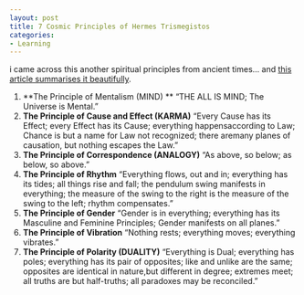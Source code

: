 ```yaml
---
layout: post
title: 7 Cosmic Principles of Hermes Trismegistos
categories:
- Learning
---
```



i came across this another spiritual principles from ancient times... and [ this article summarises it beautifully](http://youcreatereality.com/blog/index.php/2008/06/the-seven-cosmic-principles-of-hermes-trismegistos-hermetic-laws/).

1. **The Principle of Mentalism (MIND) ** “THE ALL IS MIND; The Universe is Mental.”
2. **The Principle of Cause and Effect (KARMA)** “Every Cause has its Effect; every Effect has its Cause; everything happensaccording to Law; Chance is but a name for Law not recognized; there aremany planes of causation, but nothing escapes the Law.”
3. **The Principle of Correspondence (ANALOGY)** “As above, so below; as below, so above.”
4. **The Principle of Rhythm** “Everything flows, out and in; everything has its tides; all things rise and fall; the pendulum swing manifests in everything; the measure of the swing to the right is the measure of the swing to the left; rhythm compensates.”
5. **The Principle of Gender** “Gender is in everything; everything has its Masculine and Feminine Principles; Gender manifests on all planes.”
6. **The Principle of Vibration** “Nothing rests; everything moves; everything vibrates.” 
7. **The Principle of Polarity (DUALITY)** “Everything is Dual; everything has poles; everything has its pair of opposites; like and unlike are the same; opposites are identical in nature,but different in degree; extremes meet; all truths are but half-truths; all paradoxes may be reconciled.”

